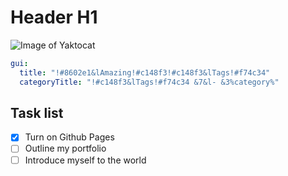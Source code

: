 # Header H1

![Image of Yaktocat](https://octodex.github.com/images/yaktocat.png)

```yaml
gui:
  title: "!#8602e1&lAmazing!#c148f3!#c148f3&lTags!#f74c34"
  categoryTitle: "!#c148f3&lTags!#f74c34 &7&l- &3%category%"
```

## Task list

- [x] Turn on Github Pages
- [ ] Outline my portfolio
- [ ] Introduce myself to the world
